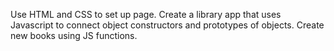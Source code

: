 Use HTML and CSS to set up page. Create a library app that uses Javascript to connect object constructors and prototypes of objects. Create new books using JS functions.
